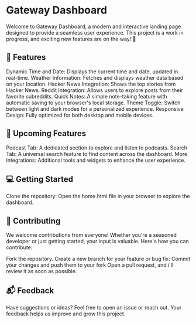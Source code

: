 # Gateway Dashboard
Welcome to Gateway Dashboard, a modern and interactive landing page designed to provide a seamless user experience. This project is a work in progress, and exciting new features are on the way! 🎉

## 🌟 Features

Dynamic Time and Date: Displays the current time and date, updated in real-time.
Weather Information: Fetches and displays weather data based on your location.
Hacker News Integration: Shows the top stories from Hacker News.
Reddit Integration: Allows users to explore posts from their favorite subreddits.
Quick Notes: A simple note-taking feature with automatic saving to your browser's local storage.
Theme Toggle: Switch between light and dark modes for a personalized experience.
Responsive Design: Fully optimized for both desktop and mobile devices.

## 🚀 Upcoming Features

Podcast Tab: A dedicated section to explore and listen to podcasts.
Search Tab: A universal search feature to find content across the dashboard.
More Integrations: Additional tools and widgets to enhance the user experience.

## 💻 Getting Started

Clone the repository:
Open the home.html file in your browser to explore the dashboard.

## 🤝 Contributing

We welcome contributions from everyone! Whether you're a seasoned developer or just getting started, your input is valuable. Here's how you can contribute:

Fork the repository.
Create a new branch for your feature or bug fix:
Commit your changes and push them to your fork
Open a pull request, and i'll review it as soon as possible.

## 📬 Feedback

Have suggestions or ideas? Feel free to open an issue or reach out. Your feedback helps us improve and grow this project.
